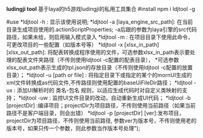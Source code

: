 **ludingji tool**
	基于laya的h5游戏ludingji的私用工具集合
#install
	npm i ldjtool -g

#use
	*ldjtool -h : 显示该使用说明;
	*ldjtool -a [laya_engine_src_path]: 在当前目录生成项目使用的.actionScriptProperties; -a后跟的参数为laya引擎的src代码路径，如果未给，则启用输入模式录入
	*ldjtool -m : 在项目目录下使用此命令，可更改项目的一些配置（如版本号等）
	*ldjtool -x [xlsx_in_path][xlsx_out_path]: 将配表转换成程序使用的文件，可选参数xlsx_in_path表示要处理的配表文件夹路径（不传则使用ldjtool -c配置的配表目录），
	*可选参数xlsx_out_path表示生成的tpl.json的存放目录（不传则使用ldjtool -c配置的放置目录）；
	*ldjtool -u [path or file] : 将指定目录下或指定的某个的mornUI生成的xml文件转换成as代码文件,不传路径则使用配置的baseUiFileDir路径；
	*ldjtool -ux : 添加UI解析时的 类名-包名 规则，以适应生成代码时对自定义类映射的支持；
	*ldjtool -uw : 监控UI文件目录的改动，自动重新生成UI代码；
	*ldjtool -b [projectDir] :编译项目；projectDir为项目路径，不传则使用当前路径（如果当前路径不是客户端目录，则会出错）
	*ldjtool -p [projectDir] [ver]:发布项目，projectDir为项目路径，不传则使用当前路径, 参数ver为版本号，不传则使用老的版本号，如果只传一个参数，则此参数当作版本号处理");